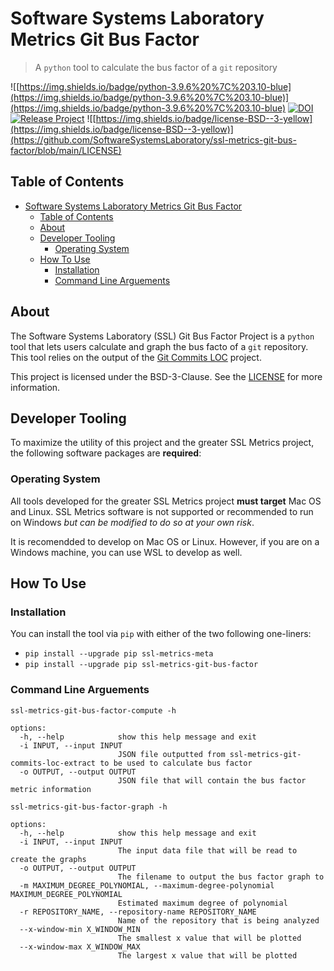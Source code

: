 # Software Systems Laboratory Metrics Git Bus Factor

> A `python` tool to calculate the bus factor of a `git` repository

![[https://img.shields.io/badge/python-3.9.6%20%7C%203.10-blue](https://img.shields.io/badge/python-3.9.6%20%7C%203.10-blue)](https://img.shields.io/badge/python-3.9.6%20%7C%203.10-blue)
[![DOI](https://zenodo.org/badge/407346377.svg)](https://zenodo.org/badge/latestdoi/407346377)
[![Release Project](https://github.com/SoftwareSystemsLaboratory/ssl-metrics-git-bus-factor/actions/workflows/release.yml/badge.svg?branch=main)](https://github.com/SoftwareSystemsLaboratory/ssl-metrics-git-bus-factor/actions/workflows/release.yml)
![[https://img.shields.io/badge/license-BSD--3-yellow](https://img.shields.io/badge/license-BSD--3-yellow)](https://github.com/SoftwareSystemsLaboratory/ssl-metrics-git-bus-factor/blob/main/LICENSE)

## Table of Contents

- [Software Systems Laboratory Metrics Git Bus Factor](#software-systems-laboratory-metrics-git-bus-factor)
  - [Table of Contents](#table-of-contents)
  - [About](#about)
  - [Developer Tooling](#developer-tooling)
    - [Operating System](#operating-system)
  - [How To Use](#how-to-use)
    - [Installation](#installation)
    - [Command Line Arguements](#command-line-arguements)

## About

The Software Systems Laboratory (SSL) Git Bus Factor Project is a `python` tool that lets users calculate and graph the bus facto of a `git` repository. This tool relies on the output of the [Git Commits LOC](https://github.com/SoftwareSystemsLaboratory/ssl-metrics-git-commits-loc) project.

This project is licensed under the BSD-3-Clause. See the [LICENSE](LICENSE) for more information.

## Developer Tooling

To maximize the utility of this project and the greater SSL Metrics project, the following software packages are **required**:

### Operating System

All tools developed for the greater SSL Metrics project **must target** Mac OS and Linux. SSL Metrics software is not supported or recommended to run on Windows *but can be modified to do so at your own risk*.

It is recomendded to develop on Mac OS or Linux. However, if you are on a Windows machine, you can use WSL to develop as well.

## How To Use

### Installation

You can install the tool via `pip` with either of the two following one-liners:

- `pip install --upgrade pip ssl-metrics-meta`
- `pip install --upgrade pip ssl-metrics-git-bus-factor`

### Command Line Arguements

`ssl-metrics-git-bus-factor-compute -h`

```shell
options:
  -h, --help            show this help message and exit
  -i INPUT, --input INPUT
                        JSON file outputted from ssl-metrics-git-commits-loc-extract to be used to calculate bus factor
  -o OUTPUT, --output OUTPUT
                        JSON file that will contain the bus factor metric information
```

`ssl-metrics-git-bus-factor-graph -h`

```shell
options:
  -h, --help            show this help message and exit
  -i INPUT, --input INPUT
                        The input data file that will be read to create the graphs
  -o OUTPUT, --output OUTPUT
                        The filename to output the bus factor graph to
  -m MAXIMUM_DEGREE_POLYNOMIAL, --maximum-degree-polynomial MAXIMUM_DEGREE_POLYNOMIAL
                        Estimated maximum degree of polynomial
  -r REPOSITORY_NAME, --repository-name REPOSITORY_NAME
                        Name of the repository that is being analyzed
  --x-window-min X_WINDOW_MIN
                        The smallest x value that will be plotted
  --x-window-max X_WINDOW_MAX
                        The largest x value that will be plotted
```
